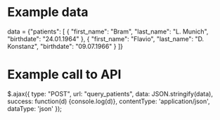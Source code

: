 
# Example data
data = {"patients": [
    {
        "first_name": "Bram",
        "last_name": "L. Munich",
        "birthdate": "24.01.1964"
    },
    {
        "first_name": "Flavio",
        "last_name": "D. Konstanz",
        "birthdate": "09.07.1966"
    }
]}

# Example call to API
$.ajax({
  type: "POST",
  url: "query_patients",
  data: JSON.stringify(data),
  success: function(d) {console.log(d)},
  contentType: 'application/json',
  dataType: 'json'
});

